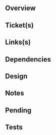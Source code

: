 ## Overview
<!-- General overivew of the PR -->

## Ticket(s) 
<!-- Link to any tickets -->

## Links(s) 
<!-- Relevant links -->

## Dependencies
<!-- Items this depends on -->

## Design
<!-- High-level design/changes -->

## Notes
<!-- Explain any notes-->

## Pending
<!-- Pending items ? -->

## Tests
<!-- Any tests added/changed -->
